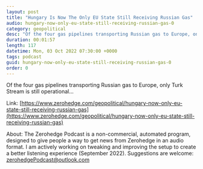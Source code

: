 ```yaml
---
layout: post
title: "Hungary Is Now The Only EU State Still Receiving Russian Gas"
audio: hungary-now-only-eu-state-still-receiving-russian-gas-0
category: geopolitical
desc: "Of the four gas pipelines transporting Russian gas to Europe, only Turk Stream is still operational..."
duration: 00:01:57
length: 117
datetime: Mon, 03 Oct 2022 07:30:00 +0000
tags: podcast
guid: hungary-now-only-eu-state-still-receiving-russian-gas-0
order: 0
---
```

Of the four gas pipelines transporting Russian gas to Europe, only Turk Stream is still operational...

Link: [https://www.zerohedge.com/geopolitical/hungary-now-only-eu-state-still-receiving-russian-gas](https://www.zerohedge.com/geopolitical/hungary-now-only-eu-state-still-receiving-russian-gas)

About: The Zerohedge Podcast is a non-commercial, automated program, designed to give people a way to get news from Zerohedge in an audio format.  I am actively working on tweaking and improving the setup to create a better listening experience (September 2022).  Suggestions are welcome: [zerohedgePodcast@outlook.com](mailto:zerohedgePodcast@outlook.com)